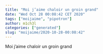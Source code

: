 ```yaml
---
title: "Moi j’aime chaloir un groin grand"
date: "Wed Oct 28 00:08:42 CET 2020"
tags: ["moijaime", "pipotron"]
author: m1ch3l
categories: ["generated"]
slug: "moijaime/2020-10-28-00:08:42"
---
```


Moi j’aime chaloir un groin grand
